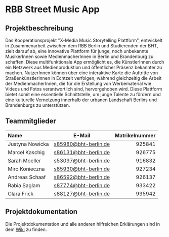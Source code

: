 # RBB Street Music App

## Projektbeschreibung

Das Kooperationsprojekt "X-Media Music Storytelling Plattform", entwickelt in Zusammenarbeit zwischen dem RBB Berlin und Studierenden der BHT, zielt darauf ab, eine innovative Plattform für junge, noch unbekannte MusikerInnen sowie MedienmacherInnen in Berlin und Brandenburg zu schaffen. Diese multifunktionale App ermöglicht es, die KünstlerInnen durch ein Netzwerk aus Medienproduktion und öffentlicher Präsenz bekannter zu machen. NutzerInnen können über eine interaktive Karte die Auftritte von StraßenkünstlerInnen in Echtzeit verfolgen, während gleichzeitig die Arbeit der MedienmacherInnen, die für die Erstellung von Werbematerial wie Videos und Fotos verantwortlich sind, hervorgehoben wird. Diese Plattform bietet somit eine essentielle Schnittstelle, um junge Talente zu fördern und eine kulturelle Vernetzung innerhalb der urbanen Landschaft Berlins und Brandenburgs zu unterstützen.

## Teammitglieder
| Name              | E-Mail | Matrikelnummer |
| :---------------- | :------: | ----: |
| Justyna Nowicka | s85980@bht-berlin.de | 925841 |
| Marcel Kaschig  | s86131@bht-berlin.de | 926775 |
| Sarah Moeller   |  s53097@bht-berlin.de | 916832 |
| Miro Konieczna |  s85930@bht-berlin.de   | 927234 |
| Andreas Schaaf |  s86592@bht-berlin.de   | 926137 |
| Rabia Saglam |  s87774@bht-berlin.de   | 933422 |
| Clara Frick |  s88127@bht-berlin.de   | 935942 |

## Projektdokumentation
Die Projektdokumentation und alle anderen hilfreichen Erklärungen sind in dem [Wiki](https://gitlab.bht-berlin.de/s86131/RBB_Street_Music_App/-/wikis/home) zu finden.
